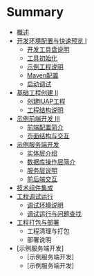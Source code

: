 # Summary

* [概述](README.md)
* [开发环境配置与快速预览 I](part1/README.md)
   * [开发工具盘说明](part1/writing.md)
   * [工具初始化](part1/gitbook.md)
   * [示例工程说明](part1/shiligongchengmd.md)
   * [Maven配置](part1/mavenpei_zhi.md)
   * [启动调试](part1/qi_dong_diao_shi.md)
* [基础工程创建 II](part2/README.md)
   * [创建IUAP工程](part2/chuang_jian_iuap_gong_cheng.md)
   * [工程结构说明](part2/gong_cheng_jie_gou_shuo_ming.md)
* [示例前端开发 III](shi_li_qian_duan_kai_fa_iii.md)
   * [前端配置简介](qian_duan_pei_zhi_jian_jie.md)
   * [页面结构与交互](ye_mian_jie_gou_yu_jiao_hu.md)
* [示例服务端开发](shi_li_fu_wu_duan_kai_fa.md)
   * [实体层介绍](shi_ti_ceng_jie_shao.md)
   * [数据库操作层简介](shu_ju_ku_cao_zuo_ceng_jian_jie.md)
   * [服务层说明](fu_wu_ceng_shuo_ming.md)
   * [前后端交互](qian_hou_duan_jiao_hu.md)
* [技术组件集成](ji_zhu_zu_jian_ji_cheng.md)
* [工程调试运行](gong_cheng_diao_shi_yun_xing.md)
   * [调试环境说明](diao_shi_huan_jing_shuo_ming.md)
   * [调试运行与问题查找](diao_shi_yun_xing_yu_wen_ti_cha_zhao.md)
* [工程打包与部署](gong_cheng_da_bao_yu_bu_shu.md)
   * 工程清理与打包
   * 部署说明
* [示例服务端开发]
   * [示例服务端开发]
   * [示例服务端开发]


